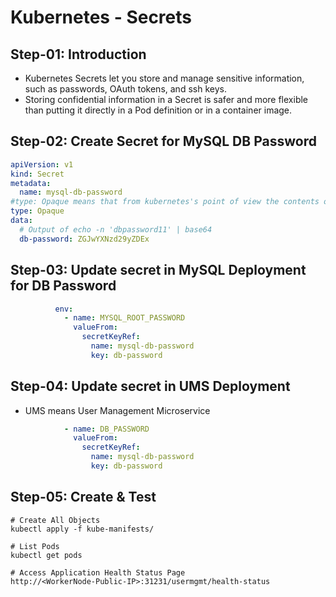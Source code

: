 # Kubernetes - Secrets

## Step-01: Introduction
- Kubernetes Secrets let you store and manage sensitive information, such as passwords, OAuth tokens, and ssh keys. 
- Storing confidential information in a Secret is safer and more flexible than putting it directly in a Pod definition or in a container image. 

## Step-02: Create Secret for MySQL DB Password
```yml
apiVersion: v1
kind: Secret
metadata:
  name: mysql-db-password
#type: Opaque means that from kubernetes's point of view the contents of this Secret is unstructured, it can contain arbitrary key-value pairs. In contrast, there is the Secret storing ServiceAccount credentials, or the ones used as ImagePullSecret . These have a constrained contents.
type: Opaque
data:
  # Output of echo -n 'dbpassword11' | base64
  db-password: ZGJwYXNzd29yZDEx


```
## Step-03: Update secret in MySQL Deployment for DB Password
```yml
          env:
            - name: MYSQL_ROOT_PASSWORD
              valueFrom:
                secretKeyRef:
                  name: mysql-db-password
                  key: db-password
```

## Step-04: Update secret in UMS Deployment
- UMS means User Management Microservice
```yml
            - name: DB_PASSWORD
              valueFrom:
                secretKeyRef:
                  name: mysql-db-password
                  key: db-password
```

## Step-05: Create & Test
```
# Create All Objects
kubectl apply -f kube-manifests/

# List Pods
kubectl get pods

# Access Application Health Status Page
http://<WorkerNode-Public-IP>:31231/usermgmt/health-status
```